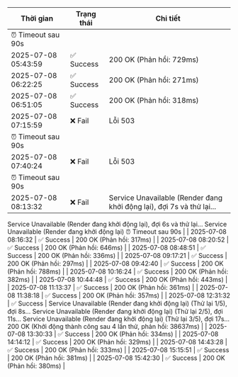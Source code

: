 | Thời gian | Trạng thái | Chi tiết |
|---|---|---|
⏰ Timeout sau 90s |
| 2025-07-08 05:43:59 | ✅ Success | 200 OK (Phản hồi: 729ms) |
| 2025-07-08 06:22:25 | ✅ Success | 200 OK (Phản hồi: 271ms) |
| 2025-07-08 06:51:05 | ✅ Success | 200 OK (Phản hồi: 318ms) |
| 2025-07-08 07:15:59 | ❌ Fail | Lỗi 503
⏰ Timeout sau 90s |
| 2025-07-08 07:40:24 | ❌ Fail | Lỗi 503
⏰ Timeout sau 90s |
| 2025-07-08 08:13:32 | ❌ Fail | Service Unavailable (Render đang khởi động lại), đợi 7s và thử lại...
Service Unavailable (Render đang khởi động lại), đợi 6s và thử lại...
Service Unavailable (Render đang khởi động lại)
⏰ Timeout sau 90s |
| 2025-07-08 08:16:32 | ✅ Success | 200 OK (Phản hồi: 317ms) |
| 2025-07-08 08:20:52 | ✅ Success | 200 OK (Phản hồi: 646ms) |
| 2025-07-08 08:48:51 | ✅ Success | 200 OK (Phản hồi: 336ms) |
| 2025-07-08 09:17:21 | ✅ Success | 200 OK (Phản hồi: 297ms) |
| 2025-07-08 09:42:40 | ✅ Success | 200 OK (Phản hồi: 788ms) |
| 2025-07-08 10:16:24 | ✅ Success | 200 OK (Phản hồi: 382ms) |
| 2025-07-08 10:44:48 | ✅ Success | 200 OK (Phản hồi: 443ms) |
| 2025-07-08 11:13:37 | ✅ Success | 200 OK (Phản hồi: 361ms) |
| 2025-07-08 11:38:18 | ✅ Success | 200 OK (Phản hồi: 357ms) |
| 2025-07-08 12:31:32 | ✅ Success | Service Unavailable (Render đang khởi động lại) (Thử lại 1/5), đợi 8s...
Service Unavailable (Render đang khởi động lại) (Thử lại 2/5), đợi 11s...
Service Unavailable (Render đang khởi động lại) (Thử lại 3/5), đợi 17s...
200 OK (Khởi động thành công sau 4 lần thử, phản hồi: 38637ms) |
| 2025-07-08 13:30:33 | ✅ Success | 200 OK (Phản hồi: 334ms) |
| 2025-07-08 14:14:12 | ✅ Success | 200 OK (Phản hồi: 329ms) |
| 2025-07-08 14:43:28 | ✅ Success | 200 OK (Phản hồi: 333ms) |
| 2025-07-08 15:15:51 | ✅ Success | 200 OK (Phản hồi: 381ms) |
| 2025-07-08 15:42:30 | ✅ Success | 200 OK (Phản hồi: 380ms) |
